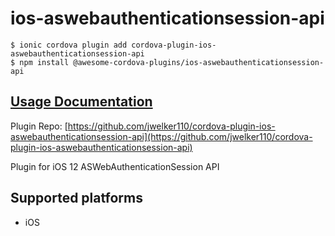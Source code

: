 # ios-aswebauthenticationsession-api

```text
$ ionic cordova plugin add cordova-plugin-ios-aswebauthenticationsession-api
$ npm install @awesome-cordova-plugins/ios-aswebauthenticationsession-api
```

## [Usage Documentation](https://danielsogl.gitbook.io/awesome-cordova-plugins/plugins/ios-aswebauthenticationsession-api/)

Plugin Repo: [https://github.com/jwelker110/cordova-plugin-ios-aswebauthenticationsession-api](https://github.com/jwelker110/cordova-plugin-ios-aswebauthenticationsession-api)

Plugin for iOS 12 ASWebAuthenticationSession API

## Supported platforms

* iOS

